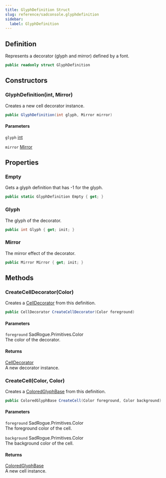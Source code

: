 ```yaml
---
title: GlyphDefinition Struct
slug: reference/sadconsole.glyphdefinition
sidebar:
  label: GlyphDefinition
---
```

## Definition

Represents a decorator (glyph and mirror) defined by a font.

```csharp title="C#"
public readonly struct GlyphDefinition
```


## Constructors

### GlyphDefinition(int, Mirror)

Creates a new cell decorator instance.

```csharp title="C#"
public GlyphDefinition(int glyph, Mirror mirror)
```

#### Parameters

`glyph` [int](https://learn.microsoft.com/dotnet/api/system.int32/)  

`mirror` [Mirror](../sadconsole.mirror/)  


## Properties

### Empty

Gets a glyph definition that has -1 for the glyph.

```csharp title="C#"
public static GlyphDefinition Empty { get; }
```

### Glyph

The glyph of the decorator.

```csharp title="C#"
public int Glyph { get; init; }
```

### Mirror

The mirror effect of the decorator.

```csharp title="C#"
public Mirror Mirror { get; init; }
```

## Methods

### CreateCellDecorator(Color)

Creates a [CellDecorator](../sadconsole.celldecorator/) from this definition.

```csharp title="C#"
public CellDecorator CreateCellDecorator(Color foreground)
```

#### Parameters

`foreground` SadRogue.Primitives.Color  
The color of the decorator.

#### Returns

[CellDecorator](../sadconsole.celldecorator/)  
A new decorator instance.

### CreateCell(Color, Color)

Creates a [ColoredGlyphBase](../sadconsole.coloredglyphbase/) from this definition.

```csharp title="C#"
public ColoredGlyphBase CreateCell(Color foreground, Color background)
```

#### Parameters

`foreground` SadRogue.Primitives.Color  
The foreground color of the cell.

`background` SadRogue.Primitives.Color  
The background color of the cell.

#### Returns

[ColoredGlyphBase](../sadconsole.coloredglyphbase/)  
A new cell instance.